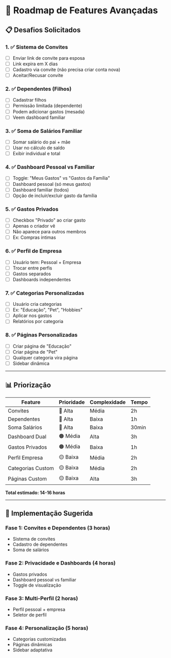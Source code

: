 # 🚀 Roadmap de Features Avançadas

## 📋 Desafios Solicitados

### 1. ✅ **Sistema de Convites**
- [ ] Enviar link de convite para esposa
- [ ] Link expira em X dias
- [ ] Cadastro via convite (não precisa criar conta nova)
- [ ] Aceitar/Recusar convite

### 2. ✅ **Dependentes (Filhos)**
- [ ] Cadastrar filhos
- [ ] Permissão limitada (dependente)
- [ ] Podem adicionar gastos (mesada)
- [ ] Veem dashboard familiar

### 3. ✅ **Soma de Salários Familiar**
- [ ] Somar salário do pai + mãe
- [ ] Usar no cálculo de saldo
- [ ] Exibir individual e total

### 4. ✅ **Dashboard Pessoal vs Familiar**
- [ ] Toggle: "Meus Gastos" vs "Gastos da Família"
- [ ] Dashboard pessoal (só meus gastos)
- [ ] Dashboard familiar (todos)
- [ ] Opção de incluir/excluir gasto da família

### 5. ✅ **Gastos Privados**
- [ ] Checkbox "Privado" ao criar gasto
- [ ] Apenas o criador vê
- [ ] Não aparece para outros membros
- [ ] Ex: Compras íntimas

### 6. ✅ **Perfil de Empresa**
- [ ] Usuário tem: Pessoal + Empresa
- [ ] Trocar entre perfis
- [ ] Gastos separados
- [ ] Dashboards independentes

### 7. ✅ **Categorias Personalizadas**
- [ ] Usuário cria categorias
- [ ] Ex: "Educação", "Pet", "Hobbies"
- [ ] Aplicar nos gastos
- [ ] Relatórios por categoria

### 8. ✅ **Páginas Personalizadas**
- [ ] Criar página de "Educação"
- [ ] Criar página de "Pet"
- [ ] Qualquer categoria vira página
- [ ] Sidebar dinâmica

---

## 📊 Priorização

| Feature | Prioridade | Complexidade | Tempo |
|---------|------------|--------------|-------|
| Convites | 🔴 Alta | Média | 2h |
| Dependentes | 🔴 Alta | Baixa | 1h |
| Soma Salários | 🔴 Alta | Baixa | 30min |
| Dashboard Dual | 🟠 Média | Alta | 3h |
| Gastos Privados | 🟠 Média | Baixa | 1h |
| Perfil Empresa | 🟡 Baixa | Média | 2h |
| Categorias Custom | 🟡 Baixa | Média | 2h |
| Páginas Custom | 🟡 Baixa | Alta | 3h |

**Total estimado: 14-16 horas**

---

## 🎯 Implementação Sugerida

### **Fase 1: Convites e Dependentes** (3 horas)
- Sistema de convites
- Cadastro de dependentes
- Soma de salários

### **Fase 2: Privacidade e Dashboards** (4 horas)
- Gastos privados
- Dashboard pessoal vs familiar
- Toggle de visualização

### **Fase 3: Multi-Perfil** (2 horas)
- Perfil pessoal + empresa
- Seletor de perfil

### **Fase 4: Personalização** (5 horas)
- Categorias customizadas
- Páginas dinâmicas
- Sidebar adaptativa

